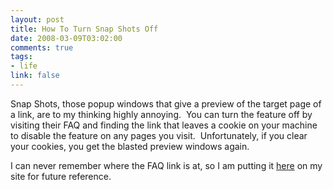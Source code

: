 ```yaml
--- 
layout: post
title: How To Turn Snap Shots Off
date: 2008-03-09T03:02:00
comments: true
tags:
- life
link: false
---
```

Snap Shots, those popup windows that give a preview of the target page of a link, are to my thinking highly annoying.  You can turn the feature off by visiting their FAQ and finding the link that leaves a cookie on your machine to disable the feature on any pages you visit.  Unfortunately, if you clear your cookies, you get the blasted preview windows again.

I can never remember where the FAQ link is at, so I am putting it <a href="http://real.snap.com/snapshots_faq.php" title="How to Turn the Bloody Thing Off">here</a> on my site for future reference.
